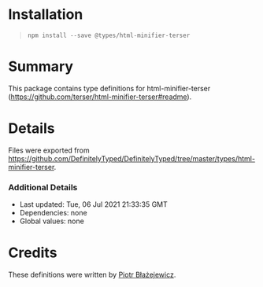 # Installation

> `npm install --save @types/html-minifier-terser`

# Summary

This package contains type definitions for html-minifier-terser (https://github.com/terser/html-minifier-terser#readme).

# Details

Files were exported from https://github.com/DefinitelyTyped/DefinitelyTyped/tree/master/types/html-minifier-terser.

### Additional Details

* Last updated: Tue, 06 Jul 2021 21:33:35 GMT
* Dependencies: none
* Global values: none

# Credits

These definitions were written by [Piotr Błażejewicz](https://github.com/peterblazejewicz).
